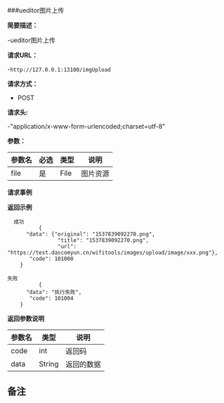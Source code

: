 ###ueditor图片上传

**简要描述：** 

-ueditor图片上传

**请求URL：** 

-`http://127.0.0.1:13100/imgUpload`

**请求方式：**

- POST 

**请求头:**

-"application/x-www-form-urlencoded;charset=utf-8"

**参数：** 

| 参数名  | 必选 | 类型     |说明|
| ------ | -------- | -------- |------|
|file| 	是 | File| 	图片资源 |

**请求事例**

 **返回示例**
 
``` 
  成功
          {
      "data": {"original": "1537839092270.png",
				"title": "1537839092270.png",
    			"url": 				"https://test.dascomyun.cn/wifitools/images/upload/image/xxx.png"},
       "code": 101000
    }
```

```   
失败
          {
      "data": "执行失败",
       "code": 101004
    }
```

**返回参数说明**

| 参数名  |   类型     |说明|
| ------ | -------- |------|
| code | int |返回码|
|data|String|返回的数据|

**备注**
-

